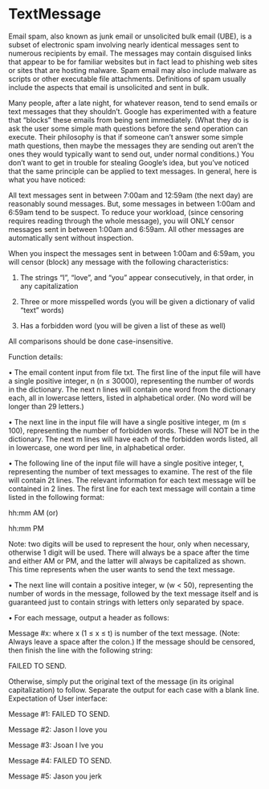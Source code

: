 # TextMessage
Email spam, also known as junk email or unsolicited bulk email (UBE), is a subset of electronic spam involving nearly identical messages sent to numerous recipients by email. The messages may contain disguised links that appear to be for familiar websites but in fact lead to phishing web sites or sites that are hosting malware. Spam email may also include malware as scripts or other executable file attachments. Definitions of spam usually include the aspects that email is unsolicited and sent in bulk.

Many people, after a late night, for whatever reason, tend to send emails or text messages that they shouldn’t. Google has experimented with a feature that “blocks” these emails from being sent immediately. (What they do is ask the user some simple math questions before the send operation can execute. Their philosophy is that if someone can’t answer some simple math questions, then maybe the messages they are sending out aren’t the ones they would typically want to send out, under normal conditions.) You don’t want to get in trouble for stealing Google’s idea, but you’ve noticed that the same principle can be applied to text messages. In general, here is what you have noticed:
 
All text messages sent in between 7:00am and 12:59am (the next day) are reasonably sound messages. But, some messages in between 1:00am and 6:59am tend to be suspect. To reduce your workload, (since censoring requires reading through the whole message), you will ONLY censor messages sent in between 1:00am and 6:59am. All other messages are automatically sent without inspection.
 
When you inspect the messages sent in between 1:00am and 6:59am, you will censor (block) any message with the following characteristics:
 
1) The strings “I”, “love”, and “you” appear consecutively, in that order, in any capitalization
 
2) Three or more misspelled words (you will be given a dictionary of valid “text” words)
 
3) Has a forbidden word (you will be given a list of these as well)
 
All comparisons should be done case-insensitive.
 
Function details: 

•	The email content input from file txt. The first line of the input file will have a single positive integer, n (n ≤ 30000), representing the number of words in the dictionary. The next n lines will contain one word from the dictionary each, all in lowercase letters, listed in alphabetical order. (No word will be longer than 29 letters.)

•	The next line in the input file will have a single positive integer, m (m ≤ 100), representing the number of forbidden words. These will NOT be in the dictionary. The next m lines will have each of the forbidden words listed, all in lowercase, one word per line, in alphabetical order.

•	The following line of the input file will have a single positive integer, t, representing the number of text messages to examine. The rest of the file will contain 2t lines. The relevant information for each text message will be contained in 2 lines. The first line for each text message will contain a time listed in the following format:

hh:mm AM (or)

hh:mm PM

Note: two digits will be used to represent the hour, only when necessary, otherwise 1 digit will be used. There will always be a space after the time and either AM or PM, and the latter will always be capitalized as shown. This time represents when the user wants to send the text message.

•	The next line will contain a positive integer, w (w < 50), representing the number of words in the message, followed by the text message itself and is guaranteed just to contain strings with letters only separated by space.

•	For each message, output a header as follows:

Message #x:
where x (1 ≤ x ≤ t) is number of the text message. (Note: Always leave a space after the colon.)
If the message should be censored, then finish the line with the following string:

FAILED TO SEND.

Otherwise, simply put the original text of the message (in its original capitalization) to follow.
Separate the output for each case with a blank line.
Expectation of User interface:

Message #1: FAILED TO SEND.

Message #2: Jason I love you

Message #3: Jsoan I lve you

Message #4: FAILED TO SEND.

Message #5: Jason you jerk
